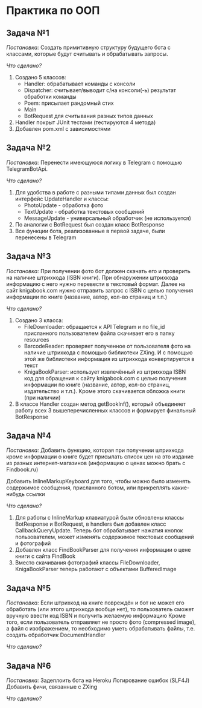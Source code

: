 # Практика по ООП
## Задача №1
*Постановка:*
Создать примитивную структуру будущего бота с классами, которые будут считывать и обрабатывать запросы.

*Что сделано?*
1. Создано 5 классов:
	- Handler: обрабатывает команды с консоли 
	- Dispatcher: считывает/выводит c/на консоли(-ь) результат обработки команды 
	- Poem: присылает рандомный стих 
	- Main
	- BotRequest для считывания разных типов данных
2. Handler покрыт JUnit тестами (тестируются 4 метода)
3. Добавлен pom.xml с зависимостями
## Задача №2
*Постановка:*
Перенести имеющуюся логику в Telegram с помощью TelegramBotApi.

*Что сделано?*
1. Для удобства в работе с разными типами данных был создан интерфейс UpdateHandler и классы:
	- PhotoUpdate - обработка фото
	- TextUpdate - обработка текстовых сообщений
	- MessageUpdate - универсальный обработчик (не используется)
2. По аналогии с BotRequest был создан класс BotResponse
3. Все функции бота, реализованные в первой задаче, были перенесены в Telegram
## Задача №3
*Постановка:*
При получении фото бот должен скачать его и проверить на наличие штрихкода (ISBN книги). При обнаружении штрихкода информацию с него нужно перевести в текстовый формат. Далее на сайт knigabook.com нужно отправить запрос с ISBN с целью получения информации по книге (название, автор, кол-во страниц и т.п.)

*Что сделано?*
1. Создано 3 класса:
	- FileDownloader: обращается к API Telegram и по file_id присланного пользователем файла скачивает его в папку resources
	- BarcodeReader: проверяет полученное от пользователя фото на наличие штрихкода с помощью библиотеки ZXing. И с помощью этой же библиотеки информация из штрихкода конвертируется в текст
	- KnigaBookParser: использует извлечённый из штрихкода ISBN код для обращения к сайту knigabook.com с целью получения информации по книге (название, автор, кол-во страниц, издательство и т.п.). Кроме этого скачивается обложка книги (при наличии) 
2. В классе Handler создан метод getBookInf(), который объединяет работу всех 3 вышеперечисленных классов и формирует финальный BotResponse
## Задача №4
*Постановка:*
Добавить функцию, которая при получении штрихкода кроме информации о книге будет присылать список цен на это издание из разных интернет-магазинов (информацию о ценах можно брать с Findbook.ru)

Добавить InlineMarkupKeyboard для того, чтобы можно было изменять содержимое сообщения, присланного ботом, или прикреплять какие-нибудь ссылки 

*Что сделано?*

1. Для работы с InlineMarkup клавиатурой были обновлены классы BotResponse и BotRequest, в handlers был добавлен класс CallbackQueryUpdate. Теперь бот обрабатывает нажатия кнопок пользователем, может изменять содержимое текстовых сообщений и фотографий 
2. Добавлен класс FindBookParser для получения информации о цене книги с сайта FindBook
3. Вместо скачивания фотографий классы FileDownloader, KnigaBookParser теперь работают с объектами BufferedImage

## Задача №5
*Постановка:*
Если штрихкод на книге повреждён и бот не может его обработать (или этого штрихкода вообще нет), то пользователь сможет вручную ввести код ISBN и получить желаемую информацию
Кроме того, если пользователь отправляет не просто фото (compressed image), а файл с изображением, то необходимо уметь обрабатывать файлы, т.е. создать обработчик DocumentHandler

*Что сделано?*

## Задача №6
*Постановка:*
Задеплоить бота на Heroku
Логирование ошибок (SLF4J)
Добавить фичи, связанные с ZXing

*Что сделано?*
